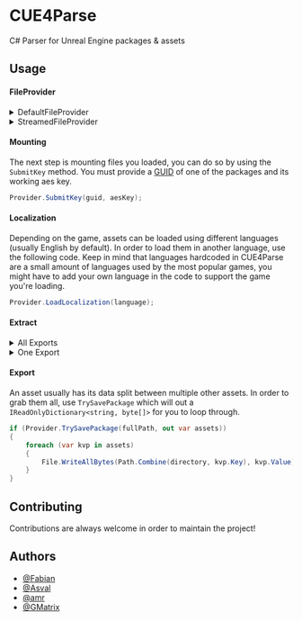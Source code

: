 # CUE4Parse

C# Parser for Unreal Engine packages & assets

## Usage

#### FileProvider
<details>
<summary>DefaultFileProvider</summary>

This file provider lets you load packages locally from a given directory.
```csharp
var provider = new DefaultFileProvider(gameDirectory, SearchOption.TopDirectoryOnly);
provider.Initialize();
```
</details>

<details>
<summary>StreamedFileProvider</summary>

This file provider lets you load packages from their stream and gives you more control over what one you want to load.
```csharp
var provider = new StreamedFileProvider(gameName); // gameName is not useful for most cases
provider.Initialize(fileName, new []{fileStream}); // foreach file you wanna load
// the 'fileStream' array must contains both .utoc AND .ucas streams in case you're loading an IO Store Package
```
</details>

#### Mounting

The next step is mounting files you loaded, you can do so by using the `SubmitKey` method. You must provide a [GUID](https://en.wikipedia.org/wiki/Universally_unique_identifier) of one of the packages and its working aes key.
```csharp
Provider.SubmitKey(guid, aesKey);
```

#### Localization

Depending on the game, assets can be loaded using different languages (usually English by default). In order to load them in another language, use the following code. Keep in mind that languages hardcoded in CUE4Parse are a small amount of languages used by the most popular games, you might have to add your own language in the code to support the game you're loading.
```csharp
Provider.LoadLocalization(language);
```

#### Extract

<details>
<summary>All Exports</summary>

To get a json string of all exports included in the asset
```csharp
var exports = Provider.LoadObjectExports(fullPath);
var json = JsonConvert.SerializeObject(exports, Formatting.Indented);
```
</details>

<details>
<summary>One Export</summary>

To get a json string of one export included in the asset
```csharp
var export = Provider.LoadObject(fullPathWithExportName); // FortniteGame/Content/Athena/Items/Cosmetics/Backpacks/BID_718_ProgressiveJonesy.FortCosmeticCharacterPartVariant_0
var json = JsonConvert.SerializeObject(export, Formatting.Indented);
```
</details>

#### Export

An asset usually has its data split between multiple other assets. In order to grab them all, use `TrySavePackage` which will out a `IReadOnlyDictionary<string, byte[]>` for you to loop through.
```csharp
if (Provider.TrySavePackage(fullPath, out var assets))
{
    foreach (var kvp in assets)
    {
        File.WriteAllBytes(Path.Combine(directory, kvp.Key), kvp.Value);
    }
}
```

## Contributing

Contributions are always welcome in order to maintain the project!
## Authors

- [@Fabian](https://github.com/FabianFG)
- [@Asval](https://github.com/iAmAsval)
- [@amr](https://github.com/Amrsatrio)
- [@GMatrix](https://github.com/GMatrixGames)
